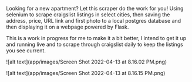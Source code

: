 Looking for a new apartment? Let this scraper do the work for you! Using selenium to scrape craigslist listings in select
cities, then saving the address, price, URL link and first photo to a local postgres database and then displaying it on a webpage 
powered by Flask. 

This is a work in progress for me to make it a bit better, I intend to get it up and running live and to scrape through craigslist 
daily to keep the listings you see current. 

![alt text](app/images/Screen Shot 2022-04-13 at 8.16.02 PM.png)

![alt text](app/images/Screen Shot 2022-04-13 at 8.16.15 PM.png)